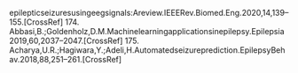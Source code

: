 epilepticseizuresusingeegsignals:Areview.IEEERev.Biomed.Eng.2020,14,139–155.[CrossRef]
174. Abbasi,B.;Goldenholz,D.M.Machinelearningapplicationsinepilepsy.Epilepsia2019,60,2037–2047.[CrossRef]
175. Acharya,U.R.;Hagiwara,Y.;Adeli,H.Automatedseizureprediction.EpilepsyBehav.2018,88,251–261.[CrossRef]